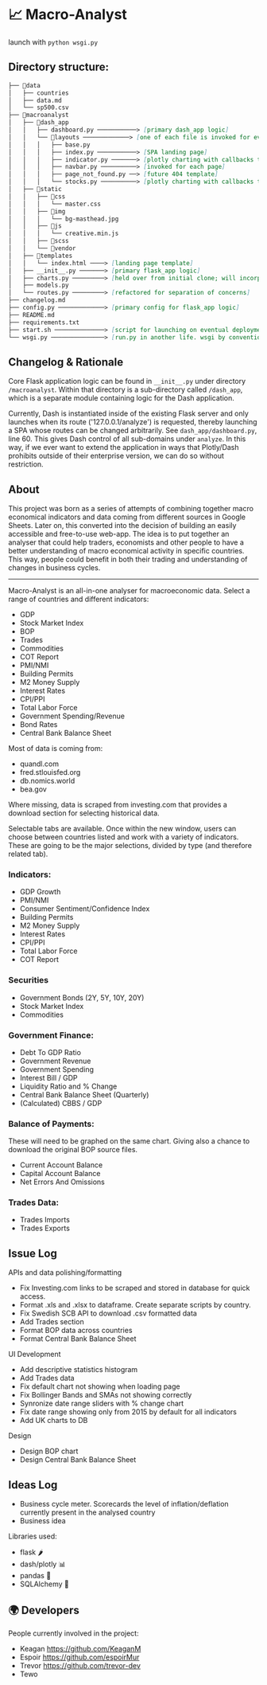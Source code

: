 # 📈 Macro-Analyst 

launch with `python wsgi.py`

## Directory structure:
```md
├── 📂data
│   ├── countries
│   ├── data.md
│   └── sp500.csv
├── 📂macroanalyst
│   ├── 📂dash_app
│   │   ├── dashboard.py ───────────> [primary dash_app logic]
│   │   └── 📂layouts ─────────────> [one of each file is invoked for every page view]
│   │   │   ├── base.py
│   │   │   ├── index.py ───────────> [SPA landing page]
│   │   │   ├── indicator.py ───────> [plotly charting with callbacks to APIs]
│   │   │   ├── navbar.py ──────────> [invoked for each page]
│   │   │   ├── page_not_found.py ──> [future 404 template]
│   │   │   └── stocks.py ──────────> [plotly charting with callbacks to APIs]
│   ├── 📂static
│   │   ├── 📂css
│   │   │   └── master.css
│   │   ├── 📂img
│   │   │   └── bg-masthead.jpg
│   │   ├── 📂js
│   │   │   └── creative.min.js
│   │   ├── 📂scss
│   │   └── 📂vendor
│   ├── 📂templates
│   │   └── index.html ────> [landing page template]
│   ├── __init__.py ───────> [primary flask_app logic]
│   ├── charts.py ─────────> [held over from initial clone; will incorporate]
│   ├── models.py
│   └── routes.py ─────────> [refactored for separation of concerns]
├── changelog.md
├── config.py ─────────────> [primary config for flask_app logic]
├── README.md
├── requirements.txt
├── start.sh ──────────────> [script for launching on eventual deployment]
└── wsgi.py ───────────────> [run.py in another life. wsgi by convention]
```
## Changelog & Rationale

Core Flask application logic can be found in `__init__.py` under directory `/macroanalyst`. Within that directory is a sub-directory called `/dash_app`, which is a separate module containing logic for the Dash application.

Currently, Dash is instantiated inside of the existing Flask server and only launches when its route ('127.0.0.1/analyze') is requested, thereby launching a SPA whose routes can be changed arbitrarily. See `dash_app/dashboard.py`, line 60. This gives Dash control of all sub-domains under `analyze`. In this way, if we ever want to extend the application in ways that Plotly/Dash prohibits outside of their enterprise version, we can do so without restriction.

## About

This project was born as a series of attempts of combining together macro economical indicators and data coming from different sources in Google Sheets. Later on, this converted into the decision of building an easily accessible and free-to-use web-app. The idea is to put together an analyser that could help traders, economists and other people to have a better understanding of macro economical activity in specific countries. This way, people could benefit in both their trading and understanding of changes in business cycles. 

--------------
Macro-Analyst is an all-in-one analyser for macroeconomic data. Select a range of countries and different indicators:
- GDP
- Stock Market Index 
- BOP
- Trades
- Commodities
- COT Report
- PMI/NMI
- Building Permits
- M2 Money Supply
- Interest Rates
- CPI/PPI
- Total Labor Force
- Government Spending/Revenue
- Bond Rates
- Central Bank Balance Sheet

Most of data is coming from:
- quandl.com
- fred.stlouisfed.org
- db.nomics.world
- bea.gov

Where missing, data is scraped from investing.com that provides a download section for selecting historical data. 

Selectable tabs are available. Once within the new window, users can choose between countries listed and work with a variety of indicators. These are going to be the major selections, divided by type (and therefore related tab).

### Indicators:
- GDP Growth
- PMI/NMI
- Consumer Sentiment/Confidence Index 
- Building Permits
- M2 Money Supply
- Interest Rates
- CPI/PPI
- Total Labor Force
- COT Report

### Securities
- Government Bonds (2Y, 5Y, 10Y, 20Y)
- Stock Market Index
- Commodities

### Government Finance:
- Debt To GDP Ratio
- Government Revenue
- Government Spending
- Interest Bill / GDP
- Liquidity Ratio and % Change
- Central Bank Balance Sheet (Quarterly)
- (Calculated) CBBS / GDP

### Balance of Payments:
These will need to be graphed on the same chart. Giving also a chance to download the original BOP source files. 
- Current Account Balance
- Capital Account Balance
- Net Errors And Omissions

### Trades Data:
- Trades Imports
- Trades Exports

## Issue Log
APIs and data polishing/formatting
- Fix Investing.com links to be scraped and stored in database for quick access.
- Format .xls and .xlsx to dataframe. Create separate scripts by country.
- Fix Swedish SCB API to download .csv formatted data
- Add Trades section
- Format BOP data across countries
- Format Central Bank Balance Sheet

UI Development
- Add descriptive statistics histogram
- Add Trades data
- Fix default chart not showing when loading page
- Fix Bollinger Bands and SMAs not showing correctly 
- Synronize date range sliders with % change chart
- Fix date range showing only from 2015 by default for all indicators 
- Add UK charts to DB

Design
- Design BOP chart
- Design Central Bank Balance Sheet

## Ideas Log
- Business cycle meter. Scorecards the level of inflation/deflation currently present in the analysed country
- Business idea

Libraries used:
- flask 🌶
- dash/plotly 📊
- pandas 🐼
- SQLAlchemy 🧪

## 🌍 Developers
People currently involved in the project:
- Keagan https://github.com/KeaganM
- Espoir https://github.com/espoirMur
- Trevor https://github.com/trevor-dev
- Tewo 
